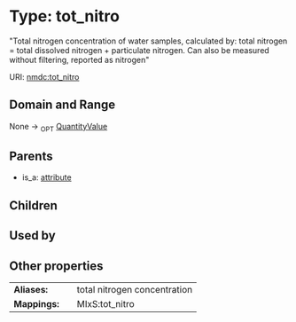 
# Type: tot_nitro


"Total nitrogen concentration of water samples, calculated by: total nitrogen = total dissolved nitrogen + particulate nitrogen. Can also be measured without filtering, reported as nitrogen"

URI: [nmdc:tot_nitro](https://microbiomedata/meta/tot_nitro)


## Domain and Range

None ->  <sub>OPT</sub> [QuantityValue](QuantityValue.md)

## Parents

 *  is_a: [attribute](attribute.md)

## Children


## Used by


## Other properties

|  |  |  |
| --- | --- | --- |
| **Aliases:** | | total nitrogen concentration |
| **Mappings:** | | MIxS:tot_nitro |

